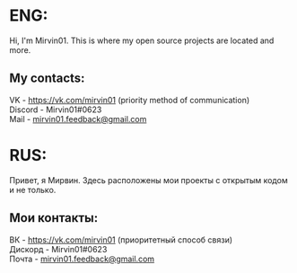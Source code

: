 # ENG:<br/>
Hi, I'm Mirvin01. This is where my open source projects are located and more.

## My contacts:<br/>
VK - https://vk.com/mirvin01 (priority method of communication)<br/>
Discord - Mirvin01#0623<br/>
Mail - mirvin01.feedback@gmail.com<br/>


# RUS:<br/>
Привет, я Мирвин. Здесь расположены мои проекты с открытым кодом и не только. 

## Мои контакты:<br/>
ВК - https://vk.com/mirvin01 (приоритетный способ связи)<br/>
Дискорд - Mirvin01#0623<br/>
Почта - mirvin01.feedback@gmail.com
